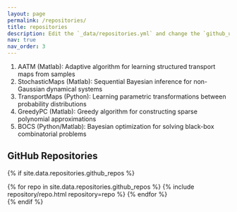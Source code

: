 ```yaml
---
layout: page
permalink: /repositories/
title: repositories
description: Edit the `_data/repositories.yml` and change the `github_users` and `github_repos` lists to include your own GitHub profile and repositories.
nav: true
nav_order: 3
---
```


1. AATM (Matlab): Adaptive algorithm for learning structured transport maps from samples
2. StochasticMaps (Matlab): Sequential Bayesian inference for non-Gaussian dynamical systems 
3. TransportMaps (Python): Learning parametric transformations between probability distributions 
4. GreedyPC (Matlab): Greedy algorithm for constructing sparse polynomial approximations
5. BOCS (Python/Matlab): Bayesian optimization for solving black-box combinatorial problems

## GitHub Repositories

{% if site.data.repositories.github_repos %}
<div class="repositories d-flex flex-wrap flex-md-row flex-column justify-content-between align-items-center">
  {% for repo in site.data.repositories.github_repos %}
    {% include repository/repo.html repository=repo %}
  {% endfor %}
</div>
{% endif %}
